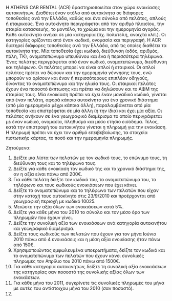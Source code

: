 Η ATHENS CAR RENTAL (ACR) δραστηριοποιείται στον χώρο ενοικίασης αυτοκινήτων. Διαθέτει έναν στόλο από αυτοκίνητα σε διάφορες τοποθεσίες ανά την Ελλάδα, καθώς και ένα σύνολο από πελάτες, απλούς ή εταιρικούς. Ένα αυτοκίνητο περιγράφεται από τον αριθμό πλαισίου, την εταιρία κατασκευής, το μοντέλο, το χρώμα και την ημερομηνία αγοράς. Κάθε αυτοκίνητο ανήκει σε μία κατηγορία (πχ. πολυτελή, ανοιχτά κλπ.). Οι κατηγορίες ορίζονται από έναν κωδικό, ονομασία και περιγραφή. Η ACR διατηρεί διάφορες τοποθεσίες ανά την Ελλάδα, από τις οποίες διαθέτει τα αυτοκίνητα της. Μία τοποθεσία έχει κωδικό, διεύθυνση (οδός, αριθμός, πόλη, ΤΚ), ονοματεπώνυμο υπευθύνου και ένα ή περισσότερα τηλέφωνα. Ένας πελάτης περιγράφεται από έναν κωδικό, ονοματεπώνυμο, διεύθυνση και τηλέφωνο. Οι πελάτες μπορεί να είναι απλοί ή εταιρικοί. Οι απλοί πελάτες πρέπει να δώσουν και την ημερομηνία γέννησης τους, ενώ μπορούν να ορίσουν και έναν ή περισσότερους επιπλέον οδηγούς, δίνοντας το ονοματεπώνυμο και την ηλικία τους. Οι εταιρικοί πελάτες έχουν ένα ποσοστό έκπτωσης και πρέπει να δηλώσουν και το ΑΦΜ της εταιρίας τους. Μία ενοικίαση πρέπει να έχει έναν μοναδικό κωδικό, γίνεται από έναν πελάτη, αφορά κάποιο αυτοκίνητο για ένα χρονικό διάστημα (από μία ημερομηνία μέχρι κάποια άλλη), παραλαμβάνεται από μία τοποθεσία και επιστρέφεται σε μία άλλη (ή την ίδια) και έχει μία αξία. Οι πελάτες ανήκουν σε ένα γεωγραφικό διαμέρισμα το οποίο περιγράφεται με έναν κωδικό, ονομασία, πληθυσμό και μέσο ετήσιο εισόδημα. Τέλος, κατά την επιστροφή του αυτοκινήτου γίνεται η πληρωμή για την ενοικίαση. Η πληρωμή πρέπει να έχει τον αριθμό επειβεβαίωσης, τα στοιχεία πιστωτικής κάρτας, το ποσό και την ημερομηνία πληρωμής.

Ζητούμενα:
1) Δείξτε μια λίστα των πελατών με τον κωδικό τους, το επώνυμο τους, τη διεύθυνση τους και το τηλέφωνο τους.
2) Δείξτε για κάθε ενοικίαση τον κωδικό της και το χρονικό διάστημα της, αν η αξία είναι πάνω από 200€.
3) Για κάθε πελάτη δείξτε τον κωδικό του, το ονοματεπώνυμο του, το τηλέφωνο και τους κωδικούς ενοικιάσεων που έχει κάνει.
4) Δείξτε το ονοματεπώνυμο και το τηλέφωνο των πελατών που είχαν στην κατοχή τους αυτοκίνητο στις 23/9/2010 και προέρχονται από γεωγραφική περιοχή με κωδικό 10025.
5) Μειώστε την αξία όλων των ενοικιάσεων κατά 5%.
6) Δείξτε για κάθε μήνα του 2010 το σύνολο και τον μέσο όρο των πληρωμών που έχουν γίνει.
7) Δείξτε την συνολική αξία των ενοικιάσεων ανά κατηγορία αυτοκινήτου και γεωγραφικό διαμέρισμα.
8) Δείξτε τους κωδικούς των πελατών που έχουν για τον μήνα Ιούνιο 2010 πάνω από 4 ενοικιάσεις και η μέση αξία ενοικίασης ήταν πάνω από 150€.
9) Χρησιμοποιώντας εμφωλευμένα υποερωτήματα, δείξτε τον κωδικό και το ονοματεπώνυμο των πελατών που έχουν κάνει συνολικές πληρωμές τον Απρίλιο του 2010 πάνω από 1500€.
10) Για κάθε κατηγορία αυτοκινήτων, δείξτε τη συνολική αξία ενοικιάσεων της κατηγορίας σαν ποσοστό της συνολικής αξίας όλων των ενοικάσεων.
11) Για κάθε μήνα του 2011, συγκρίνετε τις συνολικές πληρωμές του μήνα με αυτές του αντίστοιχου μήνα του 2010 (σαν ποσοστό).
12) 
